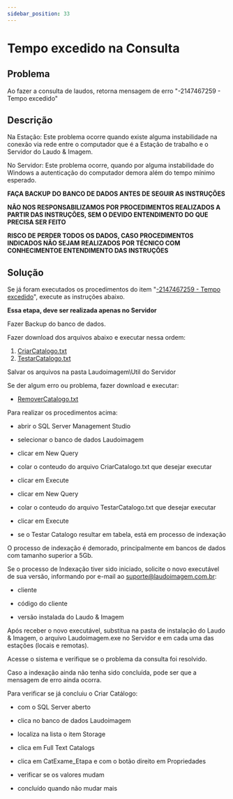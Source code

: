 ```yaml
---
sidebar_position: 33
---
```


# Tempo excedido na Consulta
## Problema

Ao fazer a consulta de laudos, retorna mensagem de erro "-2147467259 - Tempo excedido"

## Descrição

Na Estação: Este problema ocorre quando existe alguma instabilidade na conexão via rede entre o computador que é a Estação de trabalho e o Servidor do Laudo & Imagem.

No Servidor: Este problema ocorre, quando por alguma instabilidade do Windows a autenticação do computador demora além do tempo mínimo esperado.

**FAÇA BACKUP DO BANCO DE DADOS ANTES DE SEGUIR AS INSTRUÇÕES**

**NÃO NOS RESPONSABILIZAMOS POR PROCEDIMENTOS REALIZADOS A PARTIR DAS INSTRUÇÕES, SEM O DEVIDO ENTENDIMENTO DO QUE PRECISA SER FEITO**

**RISCO DE PERDER TODOS OS DADOS, CASO PROCEDIMENTOS INDICADOS NÃO SEJAM REALIZADOS POR TÉCNICO COM CONHECIMENTOE ENTENDIMENTO DAS INSTRUÇÕES**

## Solução

Se já foram executados os procedimentos do item "[-2147467259 - Tempo excedido](%5Cl%20%22e3232ddf-0b50-4c78-9b59-220d7adf9b05%22)", execute as instruções abaixo.

**Essa etapa, deve ser realizada apenas no Servidor**

Fazer Backup do banco de dados.

Fazer download dos arquivos abaixo e executar nessa ordem:

1. [CriarCatalogo.txt](http://suporte.laudoimagem.com.br/download/CriarCatalogo.txt)
2. [TestarCatalogo.txt](http://suporte.laudoimagem.com.br/download/TestarCatalogo.txt)

Salvar os arquivos na pasta Laudoimagem\Util do Servidor

Se der algum erro ou problema, fazer download e executar:

- [RemoverCatalogo.txt](http://suporte.laudoimagem.com.br/download/RemoverCatalogo.txt)

Para realizar os procedimentos acima:

- abrir o SQL Server Management Studio

- selecionar o banco de dados Laudoimagem

- clicar em New Query

- colar o conteudo do arquivo CriarCatalogo.txt que desejar executar

- clicar em Execute

- clicar em New Query

- colar o conteudo do arquivo TestarCatalogo.txt que desejar executar

- clicar em Execute

- se o Testar Catalogo resultar em tabela, está em processo de indexação

O processo de indexação é demorado, principalmente em bancos de dados com tamanho superior a 5Gb.

Se o processo de Indexação tiver sido iniciado, solicite o novo executável de sua versão, informando por e-mail ao <suporte@laudoimagem.com.br>:

- cliente

- código do cliente

- versão instalada do Laudo & Imagem

Após receber o novo executável, substitua na pasta de instalação do Laudo & Imagem, o arquivo Laudoimagem.exe no Servidor e em cada uma das estações (locais e remotas).

Acesse o sistema e verifique se o problema da consulta foi resolvido.

Caso a indexação ainda não tenha sido concluída, pode ser que a mensagem de erro ainda ocorra.

Para verificar se já concluiu o Criar Catálogo:

- com o SQL Server aberto

- clica no banco de dados Laudoimagem

- localiza na lista o item Storage

- clica em Full Text Catalogs

- clica em CatExame_Etapa e com o botão direito em Propriedades

- verificar se os valores mudam

- concluído quando não mudar mais